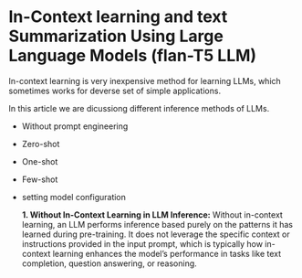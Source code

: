 # In-Context learning and text Summarization Using Large Language Models (flan-T5 LLM)


In-context learning is very inexpensive method for learning LLMs, which sometimes works for deverse set of simple applications.

In this article we are dicussiong different inference methods of LLMs.

- Without prompt engineering
- Zero-shot
- One-shot
- Few-shot
- setting model configuration

  **1. Without In-Context Learning in LLM Inference:**
  Without in-context learning, an LLM performs inference based purely on the patterns it has learned during pre-training. It does not leverage the specific context or instructions provided in the input prompt, which is typically how in-context learning enhances the model’s performance in tasks like text completion, question answering, or reasoning.
  
